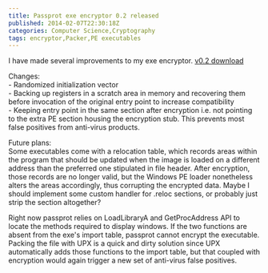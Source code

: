 ```yaml
---
title: Passprot exe encryptor 0.2 released
published: 2014-02-07T22:30:18Z
categories: Computer Science,Cryptography
tags: encryptor,Packer,PE executables
---
```


<p>I have made several improvements to my exe encryptor. <a title="Download" href="https://static.thinkingandcomputing.com/passprot_v0.2.rar" target="_blank">v0.2 download</a></p>
<p>Changes:<br /> - Randomized initialization vector<br /> - Backing up registers in a scratch area in memory and recovering them before invocation of the original entry point to increase compatibility<br /> - Keeping entry point in the same section after encryption i.e. not pointing to the extra PE section housing the encryption stub. This prevents most false positives from anti-virus products.</p>
<p>Future plans:<br /> Some executables come with a relocation table, which records areas within the program that should be updated when the image is loaded on a different address than the preferred one stipulated in file header. After encryption, those records are no longer valid, but the Windows PE loader nonetheless alters the areas accordingly, thus corrupting the encrypted data. Maybe I should implement some custom handler for .reloc sections, or probably just strip the section altogether?</p>
<p>Right now passprot relies on LoadLibraryA and GetProcAddress API to locate the methods required to display windows. If the two functions are absent from the exe's import table, passprot cannot encrypt the executable. Packing the file with UPX is a quick and dirty solution since UPX automatically adds those functions to the import table, but that coupled with encryption would again trigger a new set of anti-virus false positives.</p>

